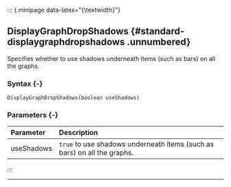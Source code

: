 ::: {.minipage data-latex="{\textwidth}"}
## DisplayGraphDropShadows {#standard-displaygraphdropshadows .unnumbered}

Specifies whether to use shadows underneath items (such as bars) on all the graphs.

### Syntax {-}

```{sql}
DisplayGraphDropShadows(boolean useShadows)
```

### Parameters {-}

**Parameter** | **Description**
| :-- | :-- |
useShadows | `true` to use shadows underneath items (such as bars) on all the graphs.
:::

***
